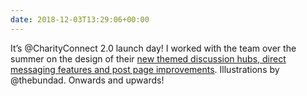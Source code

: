 ```yaml
---
date: 2018-12-03T13:29:06+00:00
---
```

It’s @CharityConnect 2.0 launch day! I worked with the team over the summer on the design of their [new themed discussion hubs, direct messaging features and post page improvements](https://www.charityconnect.co.uk/post/introducing-charityconnect-2-0/3218). Illustrations by @thebundad. Onwards and upwards!
